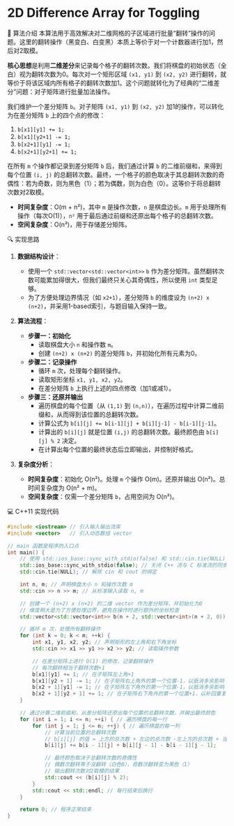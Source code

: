 # 2D Difference Array for Toggling

🧠 算法介绍
本算法用于高效解决对二维网格的子区域进行批量“翻转”操作的问题。这里的翻转操作（黑变白、白变黑）本质上等价于对一个计数器进行加1，然后对2取模。

**核心思想**是利用**二维差分**来记录每个格子的翻转次数。我们将棋盘的初始状态（全白）视为翻转次数为0。每次对一个矩形区域 `(x1, y1)` 到 `(x2, y2)` 进行翻转，就等价于将该区域内所有格子的翻转次数加1。这个问题就转化为了经典的“二维差分”问题：对子矩阵进行批量加法操作。

我们维护一个差分矩阵 `b`。对子矩阵 `(x1, y1)` 到 `(x2, y2)` 加1的操作，可以转化为在差分矩阵 `b` 上的四个点的修改：
1.  `b[x1][y1] += 1;`
2.  `b[x1][y2+1] -= 1;`
3.  `b[x2+1][y1] -= 1;`
4.  `b[x2+1][y2+1] += 1;`

在所有 `m` 个操作都记录到差分矩阵 `b` 后，我们通过计算 `b` 的二维前缀和，来得到每个位置 `(i, j)` 的总翻转次数。最终，一个格子的颜色取决于其总翻转次数的奇偶性：若为奇数，则为黑色（1）；若为偶数，则为白色（0）。这等价于将总翻转次数对2取模。

*   **时间复杂度**：O(m + n²)，其中 `m` 是操作次数，`n` 是棋盘边长。`m` 用于处理所有操作（每次O(1)），`n²` 用于最后通过前缀和还原出每个格子的总翻转次数。
*   **空间复杂度**：O(n²)，用于存储差分矩阵。

🔍 实现思路
1.  **数据结构设计**：
    *   使用一个 `std::vector<std::vector<int>>` `b` 作为差分矩阵。虽然翻转次数可能累加得很大，但我们最终只关心其奇偶性，所以使用 `int` 类型足够。
    *   为了方便处理边界情况（如 `x2+1`），差分矩阵 `b` 的维度设为 `(n+2) x (n+2)`，并采用1-based索引，与题目输入保持一致。

2.  **算法流程**：
    *   **步骤一：初始化**
        *   读取棋盘大小 `n` 和操作数 `m`。
        *   创建 `(n+2) x (n+2)` 的差分矩阵 `b`，并初始化所有元素为0。
    *   **步骤二：记录操作**
        *   循环 `m` 次，处理每个翻转操作。
        *   读取矩形坐标 `x1, y1, x2, y2`。
        *   在差分矩阵 `b` 上执行上述的四点修改（加1或减1）。
    *   **步骤三：还原并输出**
        *   遍历棋盘的每个位置（从 `(1,1)` 到 `(n,n)`），在遍历过程中计算二维前缀和，从而得到该位置的总翻转次数。
        *   计算公式为 `b[i][j] += b[i-1][j] + b[i][j-1] - b[i-1][j-1]`。
        *   计算出的 `b[i][j]` 就是位置 `(i,j)` 的总翻转次数。最终颜色由 `b[i][j] % 2` 决定。
        *   在计算出每个位置的最终状态后立即输出，并控制好格式。

3.  **复杂度分析**：
    *   **时间复杂度**：初始化 O(n²)。处理 `m` 个操作 O(m)。还原并输出 O(n²)。总时间复杂度为 O(n² + m)。
    *   **空间复杂度**：仅需一个差分矩阵 `b`，占用空间为 O(n²)。

💻 C++11 实现代码
```cpp
#include <iostream> // 引入输入输出流库
#include <vector>   // 引入动态数组 vector

// main 函数是程序的入口点
int main() {
    // 使用 std::ios_base::sync_with_stdio(false) 和 std::cin.tie(NULL) 来加速 C++ 的 I/O 操作
    std::ios_base::sync_with_stdio(false); // 关闭 C++ 流与 C 标准流的同步
    std::cin.tie(NULL); // 解除 cin 和 cout 的绑定

    int n, m; // 声明棋盘大小 n 和操作次数 m
    std::cin >> n >> m; // 从标准输入读取 n, m

    // 创建一个 (n+2) x (n+2) 的二维 vector 作为差分矩阵，并初始化为0
    // 维度稍大是为了方便处理边界，避免在操作时进行额外的坐标检查
    std::vector<std::vector<int>> b(n + 2, std::vector<int>(n + 2, 0));

    // 循环 m 次，处理所有翻转操作
    for (int k = 0; k < m; ++k) {
        int x1, y1, x2, y2; // 声明矩形的左上角和右下角坐标
        std::cin >> x1 >> y1 >> x2 >> y2; // 读取操作参数

        // 在差分矩阵上进行 O(1) 的修改，记录翻转操作
        // 每次翻转相当于翻转次数+1
        b[x1][y1] += 1; // 在子矩阵左上角+1
        b[x1][y2 + 1] -= 1; // 在子矩阵右上角外的第一个位置-1，以抵消多余影响
        b[x2 + 1][y1] -= 1; // 在子矩阵左下角外的第一个位置-1，以抵消多余影响
        b[x2 + 1][y2 + 1] += 1; // 在子矩阵右下角外的第一个位置+1，以补回重复抵消的部分
    }

    // 通过计算二维前缀和，从差分矩阵还原出每个位置的总翻转次数，并输出最终颜色
    for (int i = 1; i <= n; ++i) { // 遍历棋盘的每一行
        for (int j = 1; j <= n; ++j) { // 遍历棋盘的每一列
            // 计算当前位置的总翻转次数
            // b[i][j] 的值 = 上方的总次数 + 左边的总次数 -左上方的总次数 + 当前位置的初始差分值
            b[i][j] += b[i - 1][j] + b[i][j - 1] - b[i - 1][j - 1];

            // 最终颜色取决于总翻转次数的奇偶性
            // 偶数次翻转等于没翻转（白色0），奇数次翻转变为黑色（1）
            // 输出翻转次数对2取模的结果
            std::cout << (b[i][j] % 2);
        }
        std::cout << std::endl; // 每行结束后换行
    }

    return 0; // 程序正常结束
}
```
